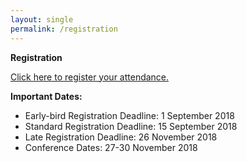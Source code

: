 ```yaml
---
layout: single
permalink: /registration
---
```

**Registration**

<a href="https://aut.ungerboeck.com/prod/emc00/register.aspx?OrgCode=10&EvtID=18286&AppCode=REG&CC=118071003651" target="_blank">Click here to register your attendance.</a>

<b>Important Dates:</b>
- Early-bird Registration Deadline: 1 September 2018
- Standard Registration Deadline: 15 September 2018
- Late Registration Deadline: 26 November 2018
- Conference Dates: 27-30 November 2018